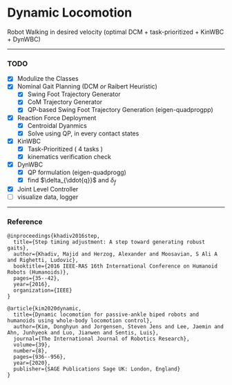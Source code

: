 # Dynamic Locomotion

Robot Walking in desired velocity (optimal DCM + task-prioritized + KinWBC + DynWBC)

---

### TODO
- [x] Modulize the Classes
- [x] Nominal Gait Planning (DCM *or* Raibert Heuristic)
  - [x] Swing Foot Trajectory Generator
  - [x] CoM Trajectory Generator
  - [x] QP-based Swing Foot Trajectory Generation (eigen-quadprogpp)
- [x] Reaction Force Deployment
  - [x] Centroidal Dyanmics
  - [x] Solve using QP, in every contact states 
- [x] KinWBC
  - [x] Task-Prioritized ( 4 tasks )
  - [x] kinematics verification check
- [x] DynWBC
  - [x] QP formulation (eigen-quadprogg)
  - [x] find $\delta_{\ddot{q}}$ and $\delta_{f}$
- [x] Joint Level Controller
- [ ] visualize data, logger

---

### Reference
```
@inproceedings{khadiv2016step,
  title={Step timing adjustment: A step toward generating robust gaits},
  author={Khadiv, Majid and Herzog, Alexander and Moosavian, S Ali A and Righetti, Ludovic},
  booktitle={2016 IEEE-RAS 16th International Conference on Humanoid Robots (Humanoids)},
  pages={35--42},
  year={2016},
  organization={IEEE}
}
```
```
@article{kim2020dynamic,
  title={Dynamic locomotion for passive-ankle biped robots and humanoids using whole-body locomotion control},
  author={Kim, Donghyun and Jorgensen, Steven Jens and Lee, Jaemin and Ahn, Junhyeok and Luo, Jianwen and Sentis, Luis},
  journal={The International Journal of Robotics Research},
  volume={39},
  number={8},
  pages={936--956},
  year={2020},
  publisher={SAGE Publications Sage UK: London, England}
}
```
